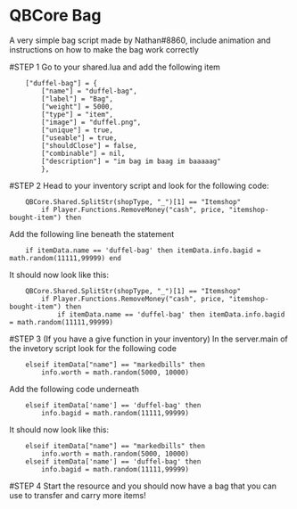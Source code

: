 # QBCore Bag
A very simple bag script made by Nathan#8860, include animation and instructions on how to make the bag work correctly

#STEP 1
Go to your shared.lua and add the following item
```
	["duffel-bag"] = {
		["name"] = "duffel-bag",
		["label"] = "Bag",
		["weight"] = 5000,
		["type"] = "item",
		["image"] = "duffel.png",
		["unique"] = true,
		["useable"] = true,
		["shouldClose"] = false,
		["combinable"] = nil,   
		["description"] = "im bag im baag im baaaaag"
		},
```

#STEP 2
Head to your inventory script and look for the following code:
```
	QBCore.Shared.SplitStr(shopType, "_")[1] == "Itemshop"
		if Player.Functions.RemoveMoney("cash", price, "itemshop-bought-item") then
```
Add the following line beneath the statement
```
	if itemData.name == 'duffel-bag' then itemData.info.bagid = math.random(11111,99999) end
```
It should now look like this:
```
	QBCore.Shared.SplitStr(shopType, "_")[1] == "Itemshop"
		if Player.Functions.RemoveMoney("cash", price, "itemshop-bought-item") then
			if itemData.name == 'duffel-bag' then itemData.info.bagid = math.random(11111,99999)
```

#STEP 3 (If you have a give function in your inventory)
In the server.main of the invetory script look for the following code
```
	elseif itemData["name"] == "markedbills" then
		info.worth = math.random(5000, 10000)
```
Add the following code underneath
```
	elseif itemData['name'] == 'duffel-bag' then
		info.bagid = math.random(11111,99999)
```
It should now look like this:
```
	elseif itemData["name"] == "markedbills" then
		info.worth = math.random(5000, 10000)
	elseif itemData['name'] == 'duffel-bag' then
		info.bagid = math.random(11111,99999)
```

#STEP 4
Start the resource and you should now have a bag that you can use to transfer and carry more items!
